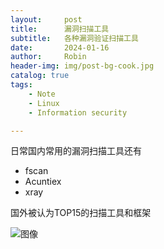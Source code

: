 ```yaml
---
layout:     post
title:      漏洞扫描工具
subtitle:   各种漏洞验证扫描工具
date:       2024-01-16
author:     Robin
header-img: img/post-bg-cook.jpg
catalog: true
tags:
    - Note
    - Linux
    - Information security

---
```


日常国内常用的漏洞扫描工具还有

- fscan
- Acuntiex
- xray

国外被认为TOP15的扫描工具和框架

![图像](https://pbs.twimg.com/media/GD4IOUjXIAE6wek?format=jpg&name=900x900)
